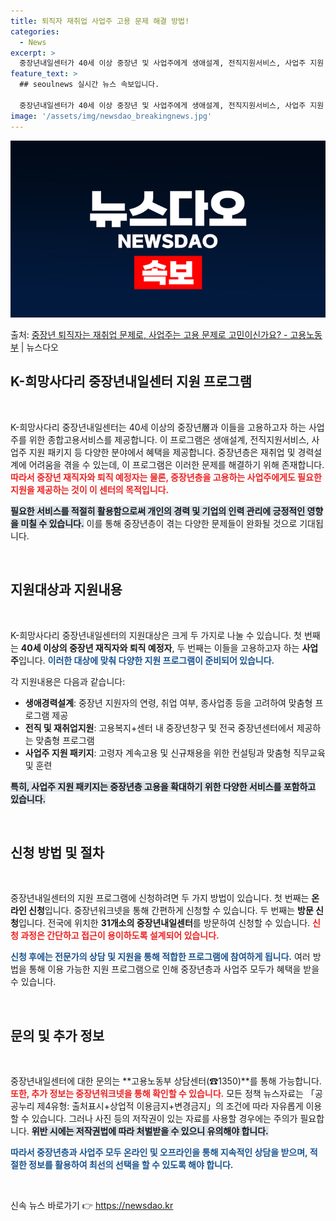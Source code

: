 ```yaml
---
title: 퇴직자 재취업 사업주 고용 문제 해결 방법!
categories:
  - News
excerpt: >
  중장년내일센터가 40세 이상 중장년 및 사업주에게 생애설계, 전직지원서비스, 사업주 지원 패키지 등의 종합고…
feature_text: >
  ## seoulnews 실시간 뉴스 속보입니다.

  중장년내일센터가 40세 이상 중장년 및 사업주에게 생애설계, 전직지원서비스, 사업주 지원 패키지 등의 종합고…
image: '/assets/img/newsdao_breakingnews.jpg'
---
```


![뉴스다오 속보](/assets/img/newsdao_breakingnews.jpg)

<p>출처: <a href="https://newsdao.kr/2307" rel="dofollow">중장년 퇴직자는 재취업 문제로, 사업주는 고용 문제로 고민이신가요? - 고용노동부</a> | 뉴스다오</p>

<h2 data-ke-size="size26">K-희망사다리 중장년내일센터 지원 프로그램</h2>

<p data-ke-size="size16">&nbsp;</p>

K-희망사다리 중장년내일센터는 40세 이상의 중장년層과 이들을 고용하고자 하는 사업주를 위한 종합고용서비스를 제공합니다. 이 프로그램은 생애설계, 전직지원서비스, 사업주 지원 패키지 등 다양한 분야에서 혜택을 제공합니다. 중장년층은 재취업 및 경력설계에 어려움을 겪을 수 있는데, 이 프로그램은 이러한 문제를 해결하기 위해 존재합니다. <b><span style="color: #ee2323;">따라서 중장년 재직자와 퇴직 예정자는 물론, 중장년층을 고용하는 사업주에게도 필요한 지원을 제공하는 것이 이 센터의 목적입니다.</span></b>

<b><span style="background-color: #21538527;">필요한 서비스를 적절히 활용함으로써 개인의 경력 및 기업의 인력 관리에 긍정적인 영향을 미칠 수 있습니다.</span></b> 이를 통해 중장년층이 겪는 다양한 문제들이 완화될 것으로 기대됩니다. 

<p data-ke-size="size16">&nbsp;</p>

<h2 data-ke-size="size26">지원대상과 지원내용</h2>

<p data-ke-size="size16">&nbsp;</p>

K-희망사다리 중장년내일센터의 지원대상은 크게 두 가지로 나눌 수 있습니다. 첫 번째는 **40세 이상의 중장년 재직자와 퇴직 예정자**, 두 번째는 이들을 고용하고자 하는 **사업주**입니다. <b><span style="color: #1a5490;">이러한 대상에 맞춰 다양한 지원 프로그램이 준비되어 있습니다.</span></b>

각 지원내용은 다음과 같습니다:

<ul>
    <li><b>생애경력설계</b>: 중장년 지원자의 연령, 취업 여부, 종사업종 등을 고려하여 맞춤형 프로그램 제공</li>
    <li><b>전직 및 재취업지원</b>: 고용복지+센터 내 중장년창구 및 전국 중장년센터에서 제공하는 맞춤형 프로그램</li>
    <li><b>사업주 지원 패키지</b>: 고령자 계속고용 및 신규채용을 위한 컨설팅과 맞춤형 직무교육 및 훈련</li>
</ul>

<b><span style="background-color: #21538527;">특히, 사업주 지원 패키지는 중장년층 고용을 확대하기 위한 다양한 서비스를 포함하고 있습니다.</span></b>

<p data-ke-size="size16">&nbsp;</p>

<h2 data-ke-size="size26">신청 방법 및 절차</h2>

<p data-ke-size="size16">&nbsp;</p>

중장년내일센터의 지원 프로그램에 신청하려면 두 가지 방법이 있습니다. 첫 번째는 **온라인 신청**입니다. 중장년워크넷을 통해 간편하게 신청할 수 있습니다. 두 번째는 **방문 신청**입니다. 전국에 위치한 **31개소의 중장년내일센터**를 방문하여 신청할 수 있습니다. <b><span style="color: #ee2323;">신청 과정은 간단하고 접근이 용이하도록 설계되어 있습니다.</span></b>

<b><span style="color: #1a5490;">신청 후에는 전문가의 상담 및 지원을 통해 적합한 프로그램에 참여하게 됩니다.</span></b> 여러 방법을 통해 이용 가능한 지원 프로그램으로 인해 중장년층과 사업주 모두가 혜택을 받을 수 있습니다.

<p data-ke-size="size16">&nbsp;</p>

<h2 data-ke-size="size26">문의 및 추가 정보</h2>

<p data-ke-size="size16">&nbsp;</p>

중장년내일센터에 대한 문의는 **고용노동부 상담센터(☎1350)**를 통해 가능합니다. <b><span style="color: #ee2323;">또한, 추가 정보는 중장년워크넷을 통해 확인할 수 있습니다.</span></b> 모든 정책 뉴스자료는 「공공누리 제4유형: 출처표시+상업적 이용금지+변경금지」의 조건에 따라 자유롭게 이용할 수 있습니다. 그러나 사진 등의 저작권이 있는 자료를 사용할 경우에는 주의가 필요합니다. <b><span style="background-color: #21538527;">위반 시에는 저작권법에 따라 처벌받을 수 있으니 유의해야 합니다.</span></b>

<b><span style="color: #1a5490;">따라서 중장년층과 사업주 모두 온라인 및 오프라인을 통해 지속적인 상담을 받으며, 적절한 정보를 활용하여 최선의 선택을 할 수 있도록 해야 합니다.</span></b>

<p data-ke-size="size16">&nbsp;</p> 

신속 뉴스 바로가기 👉 <a href="https://newsdao.kr" rel="dofollow">https://newsdao.kr</a>


